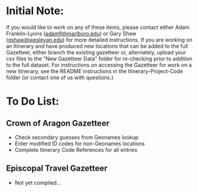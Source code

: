 # Initial Note:

If you would like to work on any of these items, please contact either Adam
Franklin-Lyons (adamfl@marlboro.edu) or Gary Shaw (gshaw@wesleyan.edu) for 
more detailed instructions.  If you are working on an Itinerary and have produced
new locations that can be added to the full Gazetteer, either branch the existing 
gazetteer or, alternately, upload your csv files to the "New Gazetteer Data" folder 
for re-checking prior to addition to the full dataset.  For instructions on 
accessing the Gazetteer for work on a new itinerary, see the README instructions 
in the Itinerary-Project-Code folder (or contact one of us with questions.)

# To Do List:
## Crown of Aragon Gazetteer
* Check secondary guesses from Geonames lookup
* Enter modified ID codes for non-Geonames locations
* Complete Itinerary Code References for all entries

## Episcopal Travel Gazetteer
* Not yet compiled...
